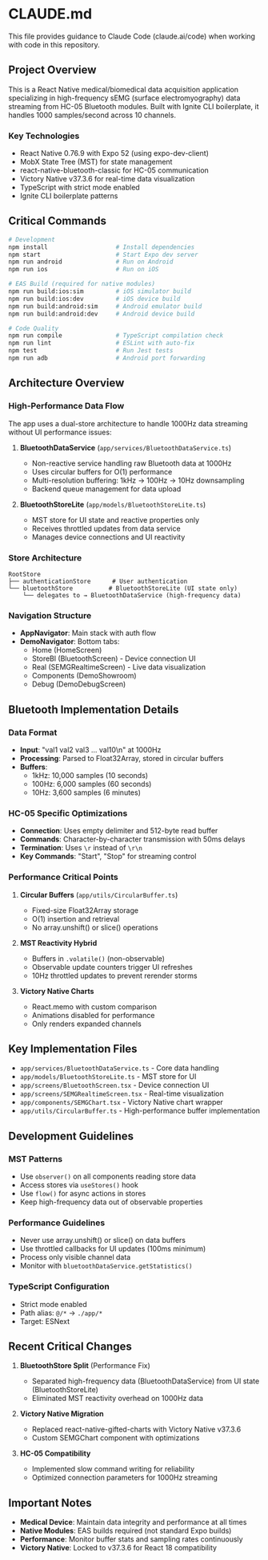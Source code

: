 # CLAUDE.md

This file provides guidance to Claude Code (claude.ai/code) when working with code in this repository.

## Project Overview

This is a React Native medical/biomedical data acquisition application specializing in high-frequency sEMG (surface electromyography) data streaming from HC-05 Bluetooth modules. Built with Ignite CLI boilerplate, it handles 1000 samples/second across 10 channels.

### Key Technologies
- React Native 0.76.9 with Expo 52 (using expo-dev-client)
- MobX State Tree (MST) for state management
- react-native-bluetooth-classic for HC-05 communication
- Victory Native v37.3.6 for real-time data visualization
- TypeScript with strict mode enabled
- Ignite CLI boilerplate patterns

## Critical Commands

```bash
# Development
npm install                   # Install dependencies
npm start                     # Start Expo dev server
npm run android               # Run on Android
npm run ios                   # Run on iOS

# EAS Build (required for native modules)
npm run build:ios:sim         # iOS simulator build
npm run build:ios:dev         # iOS device build
npm run build:android:sim     # Android emulator build
npm run build:android:dev     # Android device build

# Code Quality
npm run compile               # TypeScript compilation check
npm run lint                  # ESLint with auto-fix
npm test                      # Run Jest tests
npm run adb                   # Android port forwarding
```

## Architecture Overview

### High-Performance Data Flow
The app uses a dual-store architecture to handle 1000Hz data streaming without UI performance issues:

1. **BluetoothDataService** (`app/services/BluetoothDataService.ts`)
   - Non-reactive service handling raw Bluetooth data at 1000Hz
   - Uses circular buffers for O(1) performance
   - Multi-resolution buffering: 1kHz → 100Hz → 10Hz downsampling
   - Backend queue management for data upload

2. **BluetoothStoreLite** (`app/models/BluetoothStoreLite.ts`)
   - MST store for UI state and reactive properties only
   - Receives throttled updates from data service
   - Manages device connections and UI reactivity

### Store Architecture
```
RootStore
├── authenticationStore      # User authentication
└── bluetoothStore          # BluetoothStoreLite (UI state only)
    └── delegates to → BluetoothDataService (high-frequency data)
```

### Navigation Structure
- **AppNavigator**: Main stack with auth flow
- **DemoNavigator**: Bottom tabs:
  - Home (HomeScreen)
  - StoreBl (BluetoothScreen) - Device connection UI
  - Real (SEMGRealtimeScreen) - Live data visualization
  - Components (DemoShowroom)
  - Debug (DemoDebugScreen)

## Bluetooth Implementation Details

### Data Format
- **Input**: "val1 val2 val3 ... val10\n" at 1000Hz
- **Processing**: Parsed to Float32Array, stored in circular buffers
- **Buffers**: 
  - 1kHz: 10,000 samples (10 seconds)
  - 100Hz: 6,000 samples (60 seconds)
  - 10Hz: 3,600 samples (6 minutes)

### HC-05 Specific Optimizations
- **Connection**: Uses empty delimiter and 512-byte read buffer
- **Commands**: Character-by-character transmission with 50ms delays
- **Termination**: Uses `\r` instead of `\r\n`
- **Key Commands**: "Start", "Stop" for streaming control

### Performance Critical Points
1. **Circular Buffers** (`app/utils/CircularBuffer.ts`)
   - Fixed-size Float32Array storage
   - O(1) insertion and retrieval
   - No array.unshift() or slice() operations

2. **MST Reactivity Hybrid**
   - Buffers in `.volatile()` (non-observable)
   - Observable update counters trigger UI refreshes
   - 10Hz throttled updates to prevent rerender storms

3. **Victory Native Charts**
   - React.memo with custom comparison
   - Animations disabled for performance
   - Only renders expanded channels

## Key Implementation Files

- `app/services/BluetoothDataService.ts` - Core data handling
- `app/models/BluetoothStoreLite.ts` - MST store for UI
- `app/screens/BluetoothScreen.tsx` - Device connection UI
- `app/screens/SEMGRealtimeScreen.tsx` - Real-time visualization
- `app/components/SEMGChart.tsx` - Victory Native chart wrapper
- `app/utils/CircularBuffer.ts` - High-performance buffer implementation

## Development Guidelines

### MST Patterns
- Use `observer()` on all components reading store data
- Access stores via `useStores()` hook
- Use `flow()` for async actions in stores
- Keep high-frequency data out of observable properties

### Performance Guidelines
- Never use array.unshift() or slice() on data buffers
- Use throttled callbacks for UI updates (100ms minimum)
- Process only visible channel data
- Monitor with `bluetoothDataService.getStatistics()`

### TypeScript Configuration
- Strict mode enabled
- Path alias: `@/*` → `./app/*`
- Target: ESNext

## Recent Critical Changes

1. **BluetoothStore Split** (Performance Fix)
   - Separated high-frequency data (BluetoothDataService) from UI state (BluetoothStoreLite)
   - Eliminated MST reactivity overhead on 1000Hz data

2. **Victory Native Migration**
   - Replaced react-native-gifted-charts with Victory Native v37.3.6
   - Custom SEMGChart component with optimizations

3. **HC-05 Compatibility**
   - Implemented slow command writing for reliability
   - Optimized connection parameters for 1000Hz streaming

## Important Notes

- **Medical Device**: Maintain data integrity and performance at all times
- **Native Modules**: EAS builds required (not standard Expo builds)
- **Performance**: Monitor buffer stats and sampling rates continuously
- **Victory Native**: Locked to v37.3.6 for React 18 compatibility